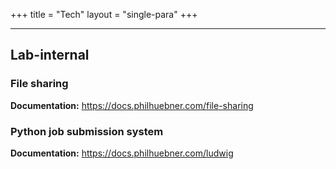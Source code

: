 +++
title = "Tech"
layout = "single-para"
+++

---

## Lab-internal

### File sharing
__Documentation:__ https://docs.philhuebner.com/file-sharing
	
### Python job submission system 
__Documentation:__ https://docs.philhuebner.com/ludwig
